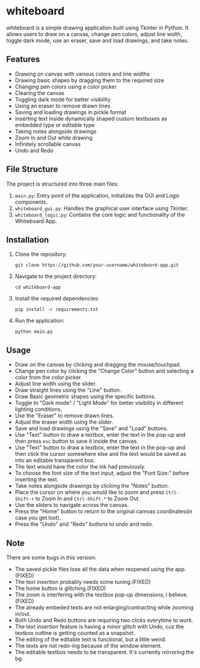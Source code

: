 # whiteboard
whiteboard is a simple drawing application built using Tkinter in Python. It allows users to draw on a canvas, change pen colors, adjust line width, toggle dark mode, use an eraser, save and load drawings, and take notes.

## Features
- Drawing on canvas with various colors and line widths
- Drawing basic shapes by dragging them to the required size
- Changing pen colors using a color picker
- Clearing the canvas
- Toggling dark mode for better visibility
- Using an eraser to remove drawn lines
- Saving and loading drawings in pickle format
- Inserting text inside dynamically shaped custom textboxes as embedded type or editable type
- Taking notes alongside drawings
- Zoom In and Out while drawing
- Infinitely scrollable canvas
- Undo and Redo

## File Structure
The project is structured into three main files:
1. `main.py`: Entry point of the application, initializes the GUI and Logic components.
2. `whiteboard_gui.py`: Handles the graphical user interface using Tkinter.
3. `whiteboard_logic.py`: Contains the core logic and functionality of the Whiteboard App.

## Installation
1. Clone the repository:

   ```git clone https://github.com/your-username/whiteboard-app.git```

2. Navigate to the project directory:

   ```cd whiteboard-app```

3. Install the required dependencies:

   ```pip install -r requirements.txt```

4. Run the application:

   ```python main.py```

## Usage
- Draw on the canvas by clicking and dragging the mouse/touchpad.
- Change pen color by clicking the "Change Color" button and selecting a color from the color picker.
- Adjust line width using the slider.
- Draw straight lines using the "Line" button.
- Draw Basic geometric shapes using the specific buttons.
- Toggle to "Dark mode" / "Light Mode" for better visibility in different lighting conditions.
- Use the "Eraser" to remove drawn lines.
- Adjust the eraser width using the slider.
- Save and load drawings using the "Save" and "Load" buttons.
- Use "Text" button to draw a textbox, enter the text in the pop-up and then press ```esc``` button to save it inside the canvas.
- Use "Text" button to draw a textbox, enter the text in the pop-up and then click the cursor somewhere else and the text would be saved as into an editable transparent box.
- The text would have the color the ink had previously.
- To choose the font size of the text input, adjust the "Font Size:" before inserting the text.
- Take notes alongside drawings by clicking the "Notes" button.
- Place the cursor on where you would like to zoom and press ```Ctrl-Shift-+``` to Zoom In and ```Ctrl-Shift-*``` to Zoom Out.
- Use the sliders to navigate across the canvas.
- Press the "Home" button to return to the original camvas coordinates(in case you get lost).
- Press the "Undo" and "Redo" buttons to undo and redo.

## Note 
There are some bugs in this version:
- The saved pickle files lose all the data when reopened using the app.(FIXED)
- The text insertion probably needs some tuning.(FIXED)
- The home button is glitching.(FIXED)
- The zoom is interfering with the textbox pop-up dimensions, i believe.(FIXED)
- The already embeded texts are not enlarging/contracting while zooming in/out.
- Both Undo and Redo buttons are requiring two clicks everytime to work.
- The text insertion feature is having a minor glitch with Undo, cuz the textbox outline is getting counted as a snapshot.
- The editing of the editable text is functional, but a little weird.
- The texts are not redo-ing because of the window element.
- The editable textbox needs to be transparent. It's currently mirroring the bg.
